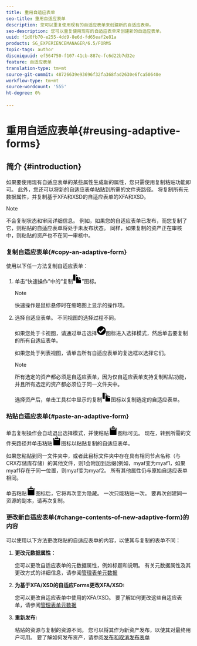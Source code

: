 ```yaml
---
title: 重用自适应表单
seo-title: 重用自适应表单
description: 您可以重复使用现有的自适应表单来创建新的自适应表单。
seo-description: 您可以重复使用现有的自适应表单来创建新的自适应表单。
uuid: f1d0fb70-e255-4dd9-8e6d-fd65eaf2e81a
products: SG_EXPERIENCEMANAGER/6.5/FORMS
topic-tags: author
discoiquuid: ef564750-f107-41cb-887e-fc6d22b7d32e
feature: 自适应表单
translation-type: tm+mt
source-git-commit: 48726639e93696f32fa368fad2630e6fca50640e
workflow-type: tm+mt
source-wordcount: '555'
ht-degree: 0%

---
```



# 重用自适应表单{#reusing-adaptive-forms}

## 简介 {#introduction}

如果要使用现有自适应表单的某些属性生成新的属性，您只需使用复制粘贴功能即可。 此外，您还可以将新的自适应表单粘贴到所需的文件夹路径。 将复制所有元数据属性，并复制基于XFA和XSD的自适应表单的XFA和XSD。

>[!NOTE]
>
>不会复制状态和审阅详细信息。 例如，如果您的自适应表单已发布，而您复制了它，则粘贴的自适应表单将处于未发布状态。 同样，如果复制的资产正在审核中，则粘贴的资产也不在同一审核中。

### 复制自适应表单{#copy-an-adaptive-form}

使用以下任一方法复制自适应表单：

1. 单击“快速操作”中的“复制![ aem6forms_copy](assets/aem6forms_copy.png)”图标。

   >[!NOTE]
   >
   >快速操作是鼠标悬停时在缩略图上显示的操作项。

1. 选择自适应表单。 不同视图的选择过程不同。

   如果您处于卡视图，请通过单击选择![aem6forms_check-circle](assets/aem6forms_check-circle.png)图标进入选择模式，然后单击要复制的所有自适应表单。

   如果您处于列表视图，请单击所有自适应表单的复选框以选择它们。

   >[!NOTE]
   >
   >所有选定的资产都必须是自适应表单，因为仅自适应表单支持复制粘贴功能，并且所有选定的资产都必须位于同一文件夹中。

   选择资产后，单击工具栏中显示的复制![aem6forms_copy](assets/aem6forms_copy.png)图标以复制选定的自适应表单。

### 粘贴自适应表单{#paste-an-adaptive-form}

单击复制操作会自动退出选择模式，并使粘贴![aem6forms_paste](assets/aem6forms_paste.png)图标可见。 现在，转到所需的文件夹路径并单击粘贴![aem6forms_paste](assets/aem6forms_paste.png)图标以粘贴复制的自适应表单。

如果您粘贴到同一文件夹中，或者此目标文件夹中存在具有相同节点名称（与CRX存储库存储）的其他文件，则1会附加到后缀(例如，myaf变为myaf1，如果myaf1存在于同一位置，则myaf变为myaf2。 所有其他属性仍与原始自适应表单相同。

单击粘贴![aem6forms_paste](assets/aem6forms_paste.png)图标后，它将再次变为隐藏。 一次只能粘贴一次。 要再次创建同一资源的副本，请再次复制。

### 更改新自适应表单{#change-contents-of-new-adaptive-form}的内容

可以使用以下方法更改粘贴的自适应表单的内容，以使其与复制的表单不同：

1. **更改元数据属性：**

   您可以更改自适应表单的元数据属性，例如标题和说明。 有关元数据属性及其更改方式的详细信息，请参阅[管理表单元数据](/help/forms/using/manage-form-metadata.md)

1. **为基于XFA/XSD的自适应Forms更改XFA/XSD:**

   您可以更改自适应表单中使用的XFA/XSD。 要了解如何更改这些自适应表单，请参阅[管理表单元数据](/help/forms/using/manage-form-metadata.md)

1. **重新发布:**

   粘贴的资源与复制的资源不同。 您可以将其作为新资产发布，以使其对最终用户可用。 要了解如何发布资产，请参阅[发布和取消发布表单](/help/forms/using/publishing-unpublishing-forms.md)

